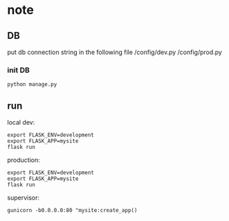 # note

## DB
put db connection string in the following file
/config/dev.py
/config/prod.py

### init DB

```
python manage.py
```

## run

local dev:
```
export FLASK_ENV=development
export FLASK_APP=mysite
flask run
```

production:
```
export FLASK_ENV=development
export FLASK_APP=mysite
flask run
```

supervisor:

```
gunicorn -b0.0.0.0:80 "mysite:create_app()
```
